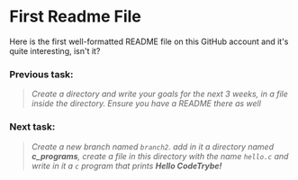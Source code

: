 # First Readme File
Here is the first well-formatted README file on this GitHub account
and it's quite interesting, isn't it?

### Previous task:
> *Create a directory and write your goals for the next 3 weeks,
in a file inside the directory. Ensure you have a README there as well*

### Next task:
> *Create a new branch named `branch2`. add in it a directory named
**c_programs**, create a file in this directory with the name `hello.c`
and write in it a `c` program that prints **Hello CodeTrybe!***

